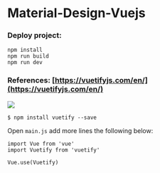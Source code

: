 # Material-Design-Vuejs

### Deploy project:
```
npm install
npm run build
npm run dev
```
### References: [https://vuetifyjs.com/en/](https://vuetifyjs.com/en/)

![](https://vuetifyjs.com/static/vuetify-logo-300.png)

```
$ npm install vuetify --save
```

Open `main.js` add more lines the following below:

```
import Vue from 'vue'
import Vuetify from 'vuetify'
 
Vue.use(Vuetify)
```
